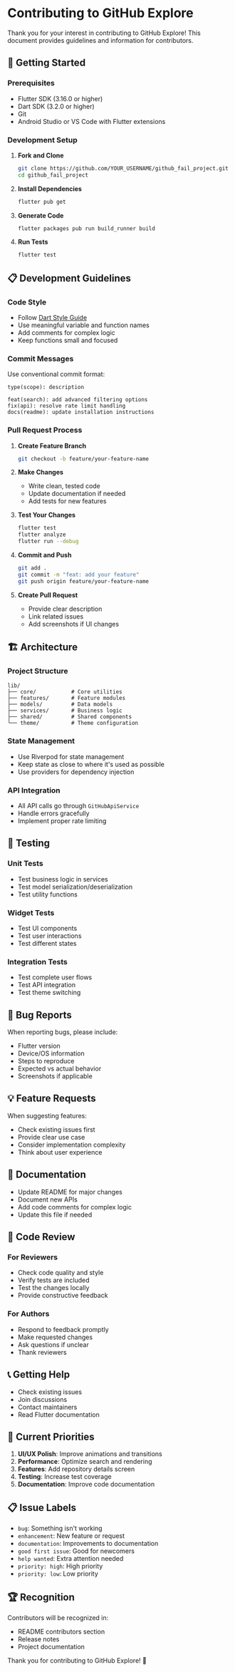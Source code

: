 # Contributing to GitHub Explore

Thank you for your interest in contributing to GitHub Explore! This document provides guidelines and information for contributors.

## 🚀 Getting Started

### Prerequisites
- Flutter SDK (3.16.0 or higher)
- Dart SDK (3.2.0 or higher)
- Git
- Android Studio or VS Code with Flutter extensions

### Development Setup

1. **Fork and Clone**
   ```bash
   git clone https://github.com/YOUR_USERNAME/github_fail_project.git
   cd github_fail_project
   ```

2. **Install Dependencies**
   ```bash
   flutter pub get
   ```

3. **Generate Code**
   ```bash
   flutter packages pub run build_runner build
   ```

4. **Run Tests**
   ```bash
   flutter test
   ```

## 📋 Development Guidelines

### Code Style
- Follow [Dart Style Guide](https://dart.dev/guides/language/effective-dart/style)
- Use meaningful variable and function names
- Add comments for complex logic
- Keep functions small and focused

### Commit Messages
Use conventional commit format:
```
type(scope): description

feat(search): add advanced filtering options
fix(api): resolve rate limit handling
docs(readme): update installation instructions
```

### Pull Request Process

1. **Create Feature Branch**
   ```bash
   git checkout -b feature/your-feature-name
   ```

2. **Make Changes**
   - Write clean, tested code
   - Update documentation if needed
   - Add tests for new features

3. **Test Your Changes**
   ```bash
   flutter test
   flutter analyze
   flutter run --debug
   ```

4. **Commit and Push**
   ```bash
   git add .
   git commit -m "feat: add your feature"
   git push origin feature/your-feature-name
   ```

5. **Create Pull Request**
   - Provide clear description
   - Link related issues
   - Add screenshots if UI changes

## 🏗️ Architecture

### Project Structure
```
lib/
├── core/           # Core utilities
├── features/       # Feature modules
├── models/         # Data models
├── services/       # Business logic
├── shared/         # Shared components
└── theme/          # Theme configuration
```

### State Management
- Use Riverpod for state management
- Keep state as close to where it's used as possible
- Use providers for dependency injection

### API Integration
- All API calls go through `GitHubApiService`
- Handle errors gracefully
- Implement proper rate limiting

## 🧪 Testing

### Unit Tests
- Test business logic in services
- Test model serialization/deserialization
- Test utility functions

### Widget Tests
- Test UI components
- Test user interactions
- Test different states

### Integration Tests
- Test complete user flows
- Test API integration
- Test theme switching

## 🐛 Bug Reports

When reporting bugs, please include:
- Flutter version
- Device/OS information
- Steps to reproduce
- Expected vs actual behavior
- Screenshots if applicable

## 💡 Feature Requests

When suggesting features:
- Check existing issues first
- Provide clear use case
- Consider implementation complexity
- Think about user experience

## 📝 Documentation

- Update README for major changes
- Document new APIs
- Add code comments for complex logic
- Update this file if needed

## 🤝 Code Review

### For Reviewers
- Check code quality and style
- Verify tests are included
- Test the changes locally
- Provide constructive feedback

### For Authors
- Respond to feedback promptly
- Make requested changes
- Ask questions if unclear
- Thank reviewers

## 📞 Getting Help

- Check existing issues
- Join discussions
- Contact maintainers
- Read Flutter documentation

## 🎯 Current Priorities

1. **UI/UX Polish**: Improve animations and transitions
2. **Performance**: Optimize search and rendering
3. **Features**: Add repository details screen
4. **Testing**: Increase test coverage
5. **Documentation**: Improve code documentation

## 📋 Issue Labels

- `bug`: Something isn't working
- `enhancement`: New feature or request
- `documentation`: Improvements to documentation
- `good first issue`: Good for newcomers
- `help wanted`: Extra attention needed
- `priority: high`: High priority
- `priority: low`: Low priority

## 🏆 Recognition

Contributors will be recognized in:
- README contributors section
- Release notes
- Project documentation

Thank you for contributing to GitHub Explore! 🎉
